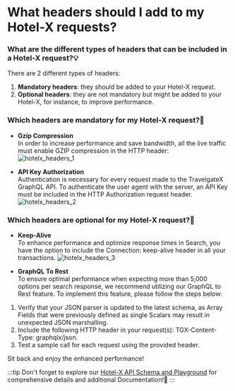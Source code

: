 ﻿---
sidebar_position: 6
---

# What headers should I add to my Hotel-X requests?

### What are the different types of headers that can be included in a Hotel-X request?💡

There are 2 different types of headers:

1. **Mandatory headers**: they should be added to your Hotel-X request.
1. **Optional headers**: they are not mandatory but might be added to your Hotel-X, for instance, to improve performance.

### Which headers are mandatory for my Hotel-X request?🔎
* **Gzip Compression**  
In order to increase performance and save bandwidth, all the live traffic must enable GZIP compression in the HTTP header:  
![hotelx_headers_1](https://storage.travelgate.com/kbase/hotelx_headers_1.jpg)


* **API Key Authorization**  
Authentication is necessary for every request made to the TravelgateX GraphQL API. To authenticate the user agent with the server, an API Key must be included in the HTTP Authorization request header.
	![hotelx_headers_2](https://storage.travelgate.com/kbase/hotelx_headers_2.jpg)

### Which headers are optional for my Hotel-X request?🔎

* **Keep-Alive**  
To enhance performance and optimize response times in Search, you have the option to include the Connection: keep-alive header in all your transactions.
	![hotelx_headers_3](https://storage.travelgate.com/kbase/hotelx_headers_3.jpg)


* **GraphQL To Rest**  
To ensure optimal performance when expecting more than 5,000 options per search response, we recommend utilizing our GraphQL to Rest feature. To implement this feature, please follow the steps below:  
1. Verify that your JSON parser is updated to the latest schema, as Array Fields that were previously defined as single Scalars may result in unexpected JSON marshalling.
1. Include the following HTTP header in your request(s): TGX-Content-Type: graphqlx/json.
1. Test a sample call for each request using the provided header.

Sit back and enjoy the enhanced performance!

:::tip
Don't forget to explore our [Hotel-X API Schema and Playground](https://api.travelgatex.com/playground) for comprehensive details and additional Documentation!🚀
:::